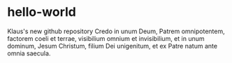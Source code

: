 # hello-world
Klaus's new github repository
Credo in unum Deum, Patrem omnipotentem, factorem coeli et terrae, visibilium omnium et invisibilium,
et in unum dominum, Jesum Christum, filium Dei unigenitum, et ex Patre natum ante omnia saecula.
